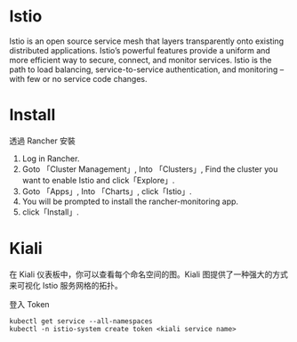 # Istio

Istio is an open source service mesh that layers transparently onto existing distributed applications. Istio’s powerful features provide a uniform and more efficient way to secure, connect, and monitor services. Istio is the path to load balancing, service-to-service authentication, and monitoring – with few or no service code changes.

# Install

透過 Rancher 安裝

1. Log in Rancher.
2. Goto 「Cluster Management」, Into 「Clusters」, Find the cluster you want to enable Istio and click「Explore」.
3. Goto 「Apps」, Into 「Charts」, click「Istio」.
4. You will be prompted to install the rancher-monitoring app.
5. click「Install」.

# Kiali

在 Kiali 仪表板中，你可以查看每个命名空间的图。Kiali 图提供了一种强大的方式来可视化 Istio 服务网格的拓扑。

登入 Token

```
kubectl get service --all-namespaces
kubectl -n istio-system create token <kiali service name>
```

